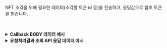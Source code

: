 NFT 소각을 위해 필요한 데이터(소각할 토큰 id 등)을 전송하고, 응답값으로 참조 토큰을 받습니다.

<p><br/></p>

<details>
  <summary><b>Callback BODY 데이터 예시</b></summary>

```json
{
  "request_id": "d0d197b8-1e69-4da6-9f0d-d4803b18ebd4",
  "status": "COMPLETE",
  "results": {
    "transaction_hash": "0xc3e266f70b759feff43324882fbec3f9d0fd8c2e390a86bc6fa7b91530985a90",
    "transaction_gas_used": 108496,
    "requested_at": "2024-07-16T23:26:50+09:00",
    "finished_at": "2024-07-17T08:26:53+09:00"
  }
}
```

</details>

<details>
  <summary><b>요청처리결과 조회 API 응답 데이터 예시</b></summary>

```json
{
  "code": "20000",
  "message": "SUCCESS",
  "request_id": "d0d197b8-1e69-4da6-9f0d-d4803b18ebd4",
  "status": "COMPLETE",
  "results": {
    "transaction_hash": "0xc3e266f70b759feff43324882fbec3f9d0fd8c2e390a86bc6fa7b91530985a90",
    "transaction_gas_used": 108496,
    "requested_at": "2024-07-16T23:26:50+09:00",
    "finished_at": "2024-07-17T08:26:54+09:00"
  }
}
```

</details>
